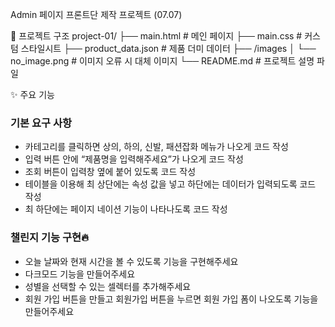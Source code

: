 Admin 페이지 프론트단 제작 프로젝트 (07.07)

📁 프로젝트 구조
project-01/
├── main.html # 메인 페이지
├── main.css # 커스텀 스타일시트
├── product_data.json # 제품 더미 데이터
├── /images
│ └── no_image.png # 이미지 오류 시 대체 이미지
└── README.md # 프로젝트 설명 파일

✨ 주요 기능

### 기본 요구 사항

- 카테고리를 클릭하면 상의, 하의, 신발, 패션잡화 메뉴가 나오게 코드 작성
- 입력 버튼 안에 “제품명을 입력해주세요”가 나오게 코드 작성
- 조회 버튼이 입력창 옆에 붙어 있도록 코드 작성
- 테이블을 이용해 최 상단에는 속성 값을 넣고 하단에는 데이터가 입력되도록 코드 작성
- 최 하단에는 페이지 네이션 기능이 나타나도록 코드 작성

### 챌린지 기능 구현🔥

- 오늘 날짜와 현재 시간을 볼 수 있도록 기능을 구현해주세요
- 다크모드 기능을 만들어주세요
- 성별을 선택할 수 있는 셀렉터를 추가해주세요
- 회원 가입 버튼을 만들고 회원가입 버튼을 누르면 회원 가입 폼이 나오도록 기능을 만들어주세요
